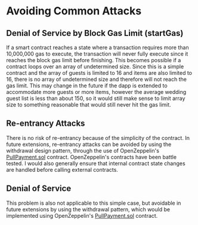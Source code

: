 # Avoiding Common Attacks

## Denial of Service by Block Gas Limit (startGas)
If a smart contract reaches a state where a transaction requires more than 10,000,000 gas to execute, the transaction
will never fully execute since it reaches the block gas limit before finishing. This becomes possible if a contract
loops over an array of undetermined size. Since this is a simple contract and the array of guests is limited to 16
and items are also limited to 16, there is no array of undetermined size and therefore will not reach the gas limit.
This may change in the future if the dapp is extended to accommodate more guests or more items, however the average wedding
guest list is less than about 150, so it would still make sense to limit array size to something reasonable that would still
never hit the gas limit.

## Re-entrancy Attacks
There is no risk of re-entrancy because of the simplicity of the contract. In future extensions, re-entrancy attacks can be
avoided by using the withdrawal design pattern, through the use of OpenZeppelin's [PullPayment.sol](https://github.com/OpenZeppelin/openzeppelin-contracts/blob/master/contracts/payment/PullPayment.sol)
contract. OpenZeppelin's contracts have been battle tested. I would also generally ensure that internal contract state changes
are handled before calling external contracts.

## Denial of Service
This problem is also not applicable to this simple case, but avoidable in future extensions by using the withdrawal pattern,
which would be implemented using OpenZeppelin's [PullPayment.sol](https://github.com/OpenZeppelin/openzeppelin-contracts/blob/master/contracts/payment/PullPayment.sol)
contract.


